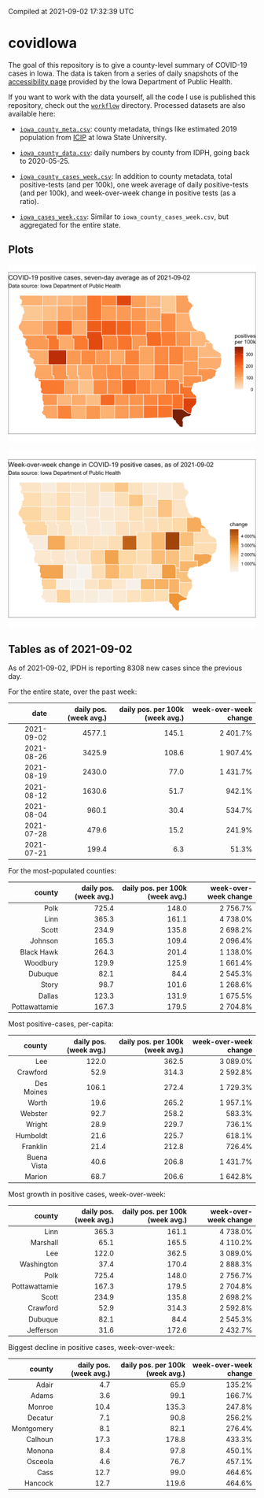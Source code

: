 Compiled at 2021-09-02 17:32:39 UTC

<!-- README.md is generated from README.Rmd. Please edit that file -->

# covidIowa

<!-- badges: start -->

<!-- badges: end -->

The goal of this repository is to give a county-level summary of
COVID-19 cases in Iowa. The data is taken from a series of daily
snapshots of the [accessibility
page](https://coronavirus.iowa.gov/pages/access) provided by the Iowa
Department of Public Health.

If you want to work with the data yourself, all the code I use is
published this repository, check out the [`workflow`](workflow)
directory. Processed datasets are also available here:

  - [`iowa_county_meta.csv`](https://raw.githubusercontent.com/ijlyttle/covidIowa/master/workflow/data/99-publish/iowa_county_meta.csv):
    county metadata, things like estimated 2019 population from
    [ICIP](https://www.icip.iastate.edu/tables/population/counties-estimates)
    at Iowa State University.

  - [`iowa_county_data.csv`](https://raw.githubusercontent.com/ijlyttle/covidIowa/master/workflow/data/99-publish/iowa_county_data.csv):
    daily numbers by county from IDPH, going back to 2020-05-25.

  - [`iowa_county_cases_week.csv`](https://raw.githubusercontent.com/ijlyttle/covidIowa/master/workflow/data/99-publish/iowa_county_data.csv):
    In addition to county metadata, total positive-tests (and per 100k),
    one week average of daily positive-tests (and per 100k), and
    week-over-week change in positive tests (as a ratio).

  - [`iowa_cases_week.csv`](https://raw.githubusercontent.com/ijlyttle/covidIowa/master/workflow/data/99-publish/iowa_cases_week.csv):
    Similar to `iowa_county_cases_week.csv`, but aggregated for the
    entire state.

## Plots

![](workflow/data/99-publish/iowa_cases.png)

![](workflow/data/99-publish/iowa_change.png)

## Tables as of 2021-09-02

As of 2021-09-02, IPDH is reporting 8308 new cases since the previous
day.

For the entire state, over the past week:

|       date | daily pos. (week avg.) | daily pos. per 100k (week avg.) | week-over-week change |
| ---------: | ---------------------: | ------------------------------: | --------------------: |
| 2021-09-02 |                 4577.1 |                           145.1 |              2 401.7% |
| 2021-08-26 |                 3425.9 |                           108.6 |              1 907.4% |
| 2021-08-19 |                 2430.0 |                            77.0 |              1 431.7% |
| 2021-08-12 |                 1630.6 |                            51.7 |                942.1% |
| 2021-08-04 |                  960.1 |                            30.4 |                534.7% |
| 2021-07-28 |                  479.6 |                            15.2 |                241.9% |
| 2021-07-21 |                  199.4 |                             6.3 |                 51.3% |

For the most-populated counties:

|        county | daily pos. (week avg.) | daily pos. per 100k (week avg.) | week-over-week change |
| ------------: | ---------------------: | ------------------------------: | --------------------: |
|          Polk |                  725.4 |                           148.0 |              2 756.7% |
|          Linn |                  365.3 |                           161.1 |              4 738.0% |
|         Scott |                  234.9 |                           135.8 |              2 698.2% |
|       Johnson |                  165.3 |                           109.4 |              2 096.4% |
|    Black Hawk |                  264.3 |                           201.4 |              1 138.0% |
|      Woodbury |                  129.9 |                           125.9 |              1 661.4% |
|       Dubuque |                   82.1 |                            84.4 |              2 545.3% |
|         Story |                   98.7 |                           101.6 |              1 268.6% |
|        Dallas |                  123.3 |                           131.9 |              1 675.5% |
| Pottawattamie |                  167.3 |                           179.5 |              2 704.8% |

Most positive-cases, per-capita:

|      county | daily pos. (week avg.) | daily pos. per 100k (week avg.) | week-over-week change |
| ----------: | ---------------------: | ------------------------------: | --------------------: |
|         Lee |                  122.0 |                           362.5 |              3 089.0% |
|    Crawford |                   52.9 |                           314.3 |              2 592.8% |
|  Des Moines |                  106.1 |                           272.4 |              1 729.3% |
|       Worth |                   19.6 |                           265.2 |              1 957.1% |
|     Webster |                   92.7 |                           258.2 |                583.3% |
|      Wright |                   28.9 |                           229.7 |                736.1% |
|    Humboldt |                   21.6 |                           225.7 |                618.1% |
|    Franklin |                   21.4 |                           212.8 |                726.4% |
| Buena Vista |                   40.6 |                           206.8 |              1 431.7% |
|      Marion |                   68.7 |                           206.6 |              1 642.8% |

Most growth in positive cases, week-over-week:

|        county | daily pos. (week avg.) | daily pos. per 100k (week avg.) | week-over-week change |
| ------------: | ---------------------: | ------------------------------: | --------------------: |
|          Linn |                  365.3 |                           161.1 |              4 738.0% |
|      Marshall |                   65.1 |                           165.5 |              4 110.2% |
|           Lee |                  122.0 |                           362.5 |              3 089.0% |
|    Washington |                   37.4 |                           170.4 |              2 888.3% |
|          Polk |                  725.4 |                           148.0 |              2 756.7% |
| Pottawattamie |                  167.3 |                           179.5 |              2 704.8% |
|         Scott |                  234.9 |                           135.8 |              2 698.2% |
|      Crawford |                   52.9 |                           314.3 |              2 592.8% |
|       Dubuque |                   82.1 |                            84.4 |              2 545.3% |
|     Jefferson |                   31.6 |                           172.6 |              2 432.7% |

Biggest decline in positive cases, week-over-week:

|     county | daily pos. (week avg.) | daily pos. per 100k (week avg.) | week-over-week change |
| ---------: | ---------------------: | ------------------------------: | --------------------: |
|      Adair |                    4.7 |                            65.9 |                135.2% |
|      Adams |                    3.6 |                            99.1 |                166.7% |
|     Monroe |                   10.4 |                           135.3 |                247.8% |
|    Decatur |                    7.1 |                            90.8 |                256.2% |
| Montgomery |                    8.1 |                            82.1 |                276.4% |
|    Calhoun |                   17.3 |                           178.8 |                433.3% |
|     Monona |                    8.4 |                            97.8 |                450.1% |
|    Osceola |                    4.6 |                            76.7 |                457.1% |
|       Cass |                   12.7 |                            99.0 |                464.6% |
|    Hancock |                   12.7 |                           119.6 |                464.6% |
